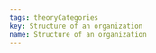```yaml
---
tags: theoryCategories
key: Structure of an organization
name: Structure of an organization
---
```

